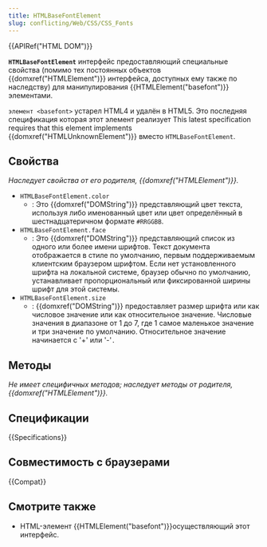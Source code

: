 ```yaml
---
title: HTMLBaseFontElement
slug: conflicting/Web/CSS/CSS_Fonts
---
```


{{APIRef("HTML DOM")}}

**`HTMLBaseFontElement`** интерфейс предоставляющий специальные свойства (помимо тех постоянных объектов {{domxref("HTMLElement")}} интерфейса, доступных ему также по наследству) для манипулирования {{HTMLElement("basefont")}} элементами.

`элемент <basefont>` устарел HTML4 и удалён в HTML5. Это последняя спецификация которая этот элемент реализует This latest specification requires that this element implements {{domxref("HTMLUnknownElement")}} вместо `HTMLBaseFontElement`.

## Свойства

_Наследует свойства от его родителя, {{domxref("HTMLElement")}}._

- `HTMLBaseFontElement.color`
  - : Это {{domxref("DOMString")}} представляющий цвет текста, используя либо именованный цвет или цвет определённый в шестнадцатеричном формате `#RRGGBB`.
- `HTMLBaseFontElement.face`
  - : Это {{domxref("DOMString")}} представляющий список из одного или более имени шрифтов. Текст документа отображается в стиле по умолчанию, первым поддерживаемым клиентским браузером шрифтом. Если нет установленного шрифта на локальной системе, браузер обычно по умолчанию, устанавливает пропорциональный или фиксированной ширины шрифт для этой системы.
- `HTMLBaseFontElement.size`
  - : {{domxref("DOMString")}} предоставляет размер шрифта или как числовое значение или как относительное значение. Числовые значения в диапазоне от 1 до 7, где 1 самое маленькое значение и три значение по умолчанию. Относительное значение начинается с '+' или '-'`.`

## Методы

_Не имеет специфичных методов; наследует методы от родителя, {{domxref("HTMLElement")}}._

## Спецификации

{{Specifications}}

## Совместимость с браузерами

{{Compat}}

## Смотрите также

- HTML-элемент {{HTMLElement("basefont")}}осуществляющий этот интерфейс.
